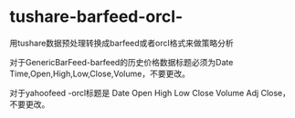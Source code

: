 # tushare-barfeed-orcl-
用tushare数据预处理转换成barfeed或者orcl格式来做策略分析



对于GenericBarFeed-barfeed的历史价格数据标题必须为Date Time,Open,High,Low,Close,Volume，不要更改。



对于yahoofeed -orcl标题是 Date	Open	High	Low	Close	Volume	Adj Close，不要更改。

